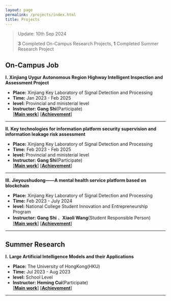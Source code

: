 ```yaml
---
layout: page
permalink: /projects/index.html
title: Projects
---
```


> Update: 10th Sep 2024 
> 
> **3** Completed On-Campus Research Projects, **1** Completed Summer Research Project

## On-Campus Job
**I.** **Xinjiang Uygur Autonomous Region Highway Intelligent Inspection and Assessment Project**

- **Place:** Xinjiang Key Laboratory of Signal Detection and Processing
- **Time:** Jan 2023 - Feb 2025
- **level:** Provincial and ministerial level
- **Instructor:** **Gang Shi**(Participate)<br>
[[**Main work**]](https://zhangtianze.com/Contributions1) [[**Achievement**]](https://zhangtianze.com/Contributions1)

---

**II.** **Key technologies for information platform security supervision and information leakage risk assessment**

- **Place:** Xinjiang Key Laboratory of Signal Detection and Processing
- **Time:** Feb 2023 - Feb 2025
- **level:** Provincial and ministerial level
- **Instructor:** **Gang Shi**(Participate)<br>
[[**Main work**]](https://zhangtianze.com/Contributions2) [[**Achievement**]](https://zhangtianze.com/Contributions2)
  
---

**III.** **Jieyoushudong——A mental health service platform based on blockchain**

- **Place:** Xinjiang Key Laboratory of Signal Detection and Processing
- **Time:** Feb 2023 - July 2024
- **level:** National College Student Innovation and Entrepreneurship Program
- **Instructor:** **Gang Shi** 、**Xiaoli Wang**(Student Responsible Person)<br>
[[**Main work**]](https://zhangtianze.com/Contributions3) [[**Achievement**]](https://zhangtianze.com/Contributions3)

---

## Summer Research

**I.** **Large Artificial Intelligence Models and their Applications**

- **Place:** The University of HongKong(HKU)
- **Time:** Jul 2023 - Aug 2023
- **level:** School Level
- **Instructor:** **Heming Cui**(Participate)<br>
[[**Main work**]](https://zhangtianze.com/Contributions) [[**Achievement**]](https://zhangtianze.com/Contributions)

---
